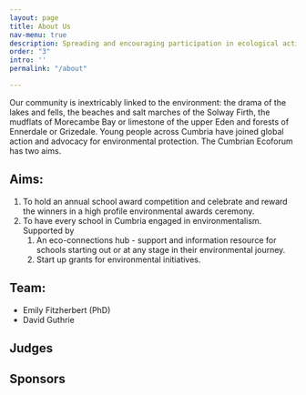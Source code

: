 ```yaml
---
layout: page
title: About Us
nav-menu: true
description: Spreading and encouraging participation in ecological activity in Cumbria
order: "3"
intro: ''
permalink: "/about"

---
```

Our community is inextricably linked to the environment: the drama of the lakes and fells, the beaches and salt marches of the Solway Firth, the mudflats of Morecambe Bay or limestone of the upper Eden and forests of Ennerdale or Grizedale. Young people across Cumbria have joined global action and advocacy for environmental protection. The Cumbrian Ecoforum has two aims.

## Aims:

1. To hold an annual school award competition and celebrate and reward the winners in a high profile environmental awards ceremony.
2. To have every school in Cumbria engaged in environmentalism. Supported by
    1. An eco-connections hub - support and information resource for schools starting out or at any stage in their environmental journey.
    2. Start up grants for environmental initiatives.

## Team:

* Emily Fitzherbert (PhD)
* David Guthrie

## Judges

## Sponsors
